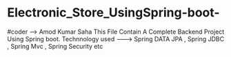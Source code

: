 # Electronic_Store_UsingSpring-boot- 
#coder --> Amod Kumar Saha
This File Contain A Complete Backend Project Using Spring boot.
Technnology used ---> Spring DATA JPA , Spring JDBC , Spring Mvc , Spring Security etc 

